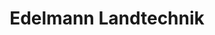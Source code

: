 ---
title: "Edelmann Landtechnik"
url: /wassertruedingen/edelmann-landtechnik/
shop: Landwirtschaftlich
---
